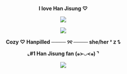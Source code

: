 **<p align="center">I love Han Jisung ♡</p>**
<p align="center"> <img src="https://github.com/user-attachments/assets/2ee2d21a-d7ef-43fd-b35b-179fbb4da894" </p>


<p align="center"> <img src="https://github.com/user-attachments/assets/0e6707bc-21e6-48d6-9963-e2085cf5b202" </p>

**<p align="center">Cozy ♡ Hanpilled ──── ୨୧ ──── she/her ᶻ 𝗓 𐰁 </p>**
**<p align="center"> ⌞#1 Han Jisung fan (๑>◡<๑) ⌝ </p>**

<p align="center"> <img src="https://github.com/user-attachments/assets/fc339fa4-5a1f-4f2d-a6bd-3398dd51b81e" </p>




